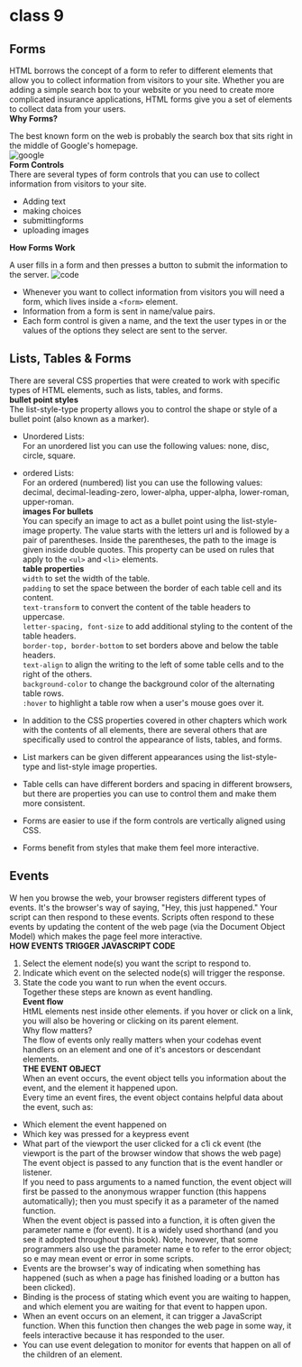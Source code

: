 # class 9

## Forms  
HTML borrows the concept of a form to refer to different elements that allow you to collect information from visitors to your site.
Whether you are adding a simple search box to your website or you need to create more complicated insurance applications, HTML forms give you a set of elements to collect data from your users.  
**Why Forms?**  

The best known form on the web is probably the search box that sits right in the middle of Google's homepage.  
![google](https://img-cdn.tnwcdn.com/image?fit=1200%2C900&height=900&url=https%3A%2F%2Fcdn0.tnwcdn.com%2Fwp-content%2Fblogs.dir%2F1%2Ffiles%2F2020%2F02%2FGoogle-Image-Search.jpg&signature=af80cae762d70b00435807f62673af87)  
**Form Controls**  
There are several types of form controls that you can use to collect information from visitors to your site.  
- Adding text
- making choices
- submittingforms
- uploading images

**How Forms Work**  

A user fills in a form and then presses a button to submit the information to the server.
![code](https://qawithexperts.com/Images/Upload/23-09-2018/html-code-to-create-a-form-min.png)  
  

- Whenever you want to collect information from visitors you will need a form, which lives inside a `<form>` element.
- Information from a form is sent in name/value pairs.
- Each form control is given a name, and the text the user types in or the values of the options they select are sent to the server.  

## Lists, Tables & Forms  
There are several CSS properties that were created to work with specific types of HTML elements, such as lists, tables, and forms.  
**bullet point styles**  
The list-style-type property allows you to control the shape or style of a bullet point (also known as a marker).  
- Unordered Lists:  
For an unordered list you can use the following values:
none, disc, circle, square.  
- ordered Lists:  
For an ordered (numbered) list you can use the following values:
decimal, decimal-leading-zero, lower-alpha, upper-alpha, lower-roman, upper-roman.  
**images For bullets**  
You can specify an image to act as a bullet point using the list-style-image property.
The value starts with the letters url and is followed by a pair
of parentheses. Inside the parentheses, the path to the image is given inside double quotes.
This property can be used on rules that apply to the `<ul>` and `<li>` elements.  
**table properties**  
`width` to set the width of the table.  
`padding` to set the space between the border of each table cell and its content.  
`text-transform` to convert the content of the table headers to uppercase.  
`letter-spacing, font-size` to add additional styling to the content of the table headers.  
`border-top, border-bottom` to set borders above and below the table headers.  
`text-align` to align the writing to the left of some table cells and to the right of the others.  
`background-color` to change the background color of the alternating table rows.  
`:hover` to highlight a table row when a user's mouse goes over it.  

- In addition to the CSS properties covered in other chapters which work with the contents of all elements, there are several others that are specifically used to control the appearance of lists, tables, and forms.
- List markers can be given different appearances using the list-style-type and list-style image properties.
- Table cells can have different borders and spacing in different browsers, but there are properties you can use to control them and make them more consistent.
- Forms are easier to use if the form controls are vertically aligned using CSS.
- Forms benefit from styles that make them feel more interactive.  

## Events
W hen you browse the web, your browser registers different types of events. It's the browser's way of saying, "Hey, this just happened." Your script can then respond to these events.
Scripts often respond to these events by updating the content of the web page (via the Document Object Model) which makes the page feel more interactive.  
**HOW EVENTS TRIGGER JAVASCRIPT CODE**
1. Select the element node(s) you want the script to respond to.
2. Indicate which event on the selected node(s) will trigger the response.
3. State the code you want to run when the event occurs.  
Together these steps are known as event handling.  
**Event flow**  
HtML elements nest inside other elements. if you hover or click on a link, you will also be hovering or clicking on its parent element.  
Why flow matters?  
The flow of events only really matters when your codehas event handlers on an element and one of it's ancestors or descendant elements.  
**THE EVENT OBJECT**  
When an event occurs, the event object tells you information about the event, and the element it happened upon.  
Every time an event fires, the event object contains helpful data about the event, such as:  
- Which element the event
happened on
- Which key was pressed for a
keypress event
- What part of the viewport the
user clicked for a c1i ck event (the viewport is the part of the browser window that shows the web page)  
The event object is passed to any function that is the event handler or listener.  
If you need to pass arguments
to a named function, the event object will first be passed to the anonymous wrapper function (this happens automatically); then you must specify it as a parameter of the named function.  
When the event object is passed into a function, it is often given the parameter name e
(for event). It is a widely used shorthand (and you see it adopted throughout this book).
Note, however, that some programmers also use the parameter name e to refer to the error object; so e may mean event or error in some scripts.  
- Events are the browser's way of indicating when something has happened (such as when a page has finished loading or a button has been clicked).
- Binding is the process of stating which event you are waiting to happen, and which element you are waiting for that event to happen upon.
- When an event occurs on an element, it can trigger a JavaScript function. When this function then changes the web page in some way, it feels interactive because it has responded to the user.
- You can use event delegation to monitor for events that happen on all of the children of an element.